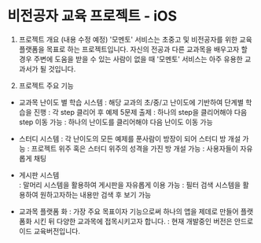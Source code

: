 # 비전공자 교육  프로젝트 - iOS

1. 프로젝트 개요 (내용 수정 예정)
'모멘토' 서비스는 초중고 및 비전공자를 위한 교육 플랫폼을 목표로 하는 프로젝트입니다.
자신의 전공과 다른 교과목을 배우고자 할 경우 주변에 도움을 받을 수 있는 사람이 없을 때 '모멘토' 서비스는 아주 유용한 교과서가 될 것입니다.


2. 프로젝트 주요 기능 
 - 교과목 난이도 별 학습 시스템
   : 해당 교과의 초/중/고 난이도에 기반하여 단계별 학습을 진행
   : 각 step 클리어 후 예제 5문제 출제
   : 하나의 step을 클리어해야 다음 step 이동 가능 
   : 하나의 난이도를 클리어해야 다음 난이도 이동 가능

 - 스터디 시스템
  : 각 난이도의 모든 예제를 푼사람이 방장이 되어 스터디 방 개설 가능
  : 프로젝트 위주 혹은 스터디 위주의 성격을 가진 방 개설 가능
  : 사용자들이 자유롭게 채팅

 - 게시판 시스템    
  : 말머리 시스템을 활용하여 게시판을 자유롭게 이용 가능
  : 필터 검색 시스템을 활용하여 원하고자하는 내용만 검색 후 보기 가능
  
 - 교과목 플랫폼 화 
   : 가장 주요 목표이자 기능으로써 하나의 앱을 제데로 만들어 플랫폼화 시킨 뒤 다양한 교과목에 접목시키고자 합니다.
   : 현재 개발중인 버전은 안드로이드 교육버전입니다. 
   
